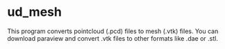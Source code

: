ud_mesh
=======

This program converts pointcloud (.pcd) files to mesh (.vtk) files. You can download paraview and convert .vtk files to other formats like .dae or .stl.
